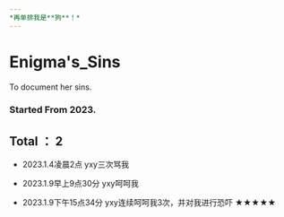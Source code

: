 ```yaml
---
*再单排我是**狗**！*
---
```


# Enigma's_Sins
To document her sins.

### Started From 2023.

## Total ： 2



- 2023.1.4凌晨2点  yxy三次骂我

- 2023.1.9早上9点30分 yxy呵呵我

- 2023.1.9下午15点34分 yxy连续呵呵我3次，并对我进行恐吓 ★★★★★
